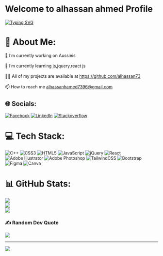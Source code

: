 <h1>Welcome to alhassan ahmed Profile</h1>
<a href="https://git.io/typing-svg"><img src="https://readme-typing-svg.herokuapp.com?font=Lilita+One&weight=600&size=31&pause=1000&center=true&vCenter=true&width=435&lines=a+Front+End+Developer" alt="Typing SVG" /></a>

# 💫 About Me:
🔭 I’m currently working on Aussieis<br><br>🌱 I’m currently learning js,jquery,react js<br><br>👨‍💻 All of my projects are available at https://github.com/alhassan73<br><br>📫 How to reach me alhassanhamed7396@gmail.com


## 🌐 Socials:
[![Facebook](https://img.shields.io/badge/Alhassan_Ahmed-%231877F2.svg?logo=Facebook&logoColor=white)](https://facebook.com/hassanahmed731996) [![LinkedIn](https://img.shields.io/badge/Alhassan_Ahmed-%230077B5.svg?logo=linkedin&logoColor=white)](https://linkedin.com/in/alhassan_ahmed-6484901b4) [![Stackoverflow](https://img.shields.io/badge/Alhassan_Ahmed-%231877F2.svg?logo=Facebook&logoColor=white)](https://stackoverflow.com/users/20932097/alhassan-ahmed)
# 💻 Tech Stack:
![C++](https://img.shields.io/badge/c++-%2300599C.svg?style=for-the-badge&logo=c%2B%2B&logoColor=white) ![CSS3](https://img.shields.io/badge/css3-%231572B6.svg?style=for-the-badge&logo=css3&logoColor=white) ![HTML5](https://img.shields.io/badge/html5-%23E34F26.svg?style=for-the-badge&logo=html5&logoColor=white) ![JavaScript](https://img.shields.io/badge/javascript-%23323330.svg?style=for-the-badge&logo=javascript&logoColor=%23F7DF1E) ![jQuery](https://img.shields.io/badge/jquery-%230769AD.svg?style=for-the-badge&logo=jquery&logoColor=white) ![React](https://img.shields.io/badge/react-%2320232a.svg?style=for-the-badge&logo=react&logoColor=%2361DAFB) ![Adobe Illustrator](https://img.shields.io/badge/adobeillustrator-%23FF9A00.svg?style=for-the-badge&logo=adobeillustrator&logoColor=white) ![Adobe Photoshop](https://img.shields.io/badge/adobephotoshop-%2331A8FF.svg?style=for-the-badge&logo=adobephotoshop&logoColor=white) ![TailwindCSS](https://img.shields.io/badge/tailwindcss-%2338B2AC.svg?style=for-the-badge&logo=tailwind-css&logoColor=white) ![Bootstrap](https://img.shields.io/badge/bootstrap-%23563D7C.svg?style=for-the-badge&logo=bootstrap&logoColor=white) 	![Figma](https://img.shields.io/badge/figma-%23F24E1E.svg?style=for-the-badge&logo=figma&logoColor=white) ![Canva](https://img.shields.io/badge/Canva-%2300C4CC.svg?style=for-the-badge&logo=Canva&logoColor=white)
# 📊 GitHub Stats:
![](https://github-readme-stats.vercel.app/api?username=alhassan73&theme=prussian&hide_border=false&include_all_commits=false&count_private=false)<br/>
![](https://github-readme-streak-stats.herokuapp.com/?user=alhassan73&theme=prussian&hide_border=false)<br/>
![](https://github-readme-stats.vercel.app/api/top-langs/?username=alhassan73&theme=prussian&hide_border=false&include_all_commits=false&count_private=false&layout=compact)

### ✍️ Random Dev Quote
![](https://quotes-github-readme.vercel.app/api?type=horizontal&theme=tokyonight)

---
[![](https://visitcount.itsvg.in/api?id=alhassan73&icon=5&color=1)](https://visitcount.itsvg.in)

<!-- Proudly created with GPRM ( https://gprm.itsvg.in ) -->
